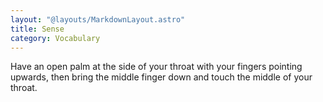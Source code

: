 ```yaml
---
layout: "@layouts/MarkdownLayout.astro"
title: Sense
category: Vocabulary
---
```


Have an open palm at the side of your throat
with your fingers pointing upwards,
then bring the middle finger down and touch the middle of your throat.
